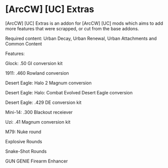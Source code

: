 # [ArcCW] [UC] Extras
[ArcCW] [UC] Extras is an addon for [ArcCW] [UC] mods which aims to add more features that were scrapped, or cut from the base addons.

Required content: Urban Decay, Urban Renewal, Urban Attachments and Common Content

Features:

Glock: .50 GI conversion kit

1911: .460 Rowland conversion 

Desert Eagle: Halo 2 Magnum conversion

Desert Eagle: Halo: Combat Evolved Desert Eagle conversion

Desert Eagle: .429 DE conversion kit

Mini-14: .300 Blackout receiever

Uzi: .41 Magnum conversion kit

M79: Nuke round

Explosive Rounds

Snake-Shot Rounds

GUN GENIE Firearm Enhancer
